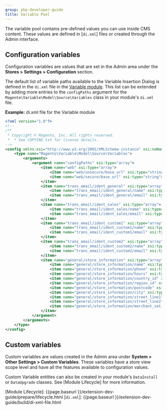```yaml
---
group: php-developer-guide
title: Variable Pool
---
```


The variable pool contains pre-defined values you can use inside CMS content.
These values are defined in [`di.xml`] files or created through the Admin interface.

## Configuration variables

Configuration variables are values that are set in the Admin area under the **Stores > Settings > Configuration** section.

The default list of variable paths available to the Variable Insertion Dialog is defined in the `di.xml` file in the [Variable module].
This list can be extended by adding more entries to the `configPaths` argument for the `Magento\Variable\Model\Source\Variables` class in your module's `di.xml` file.

**Example:** di.xml file for the Variable module

```xml
<?xml version="1.0"?>
<!--
/**
 * Copyright © Magento, Inc. All rights reserved.
 *  * See COPYING.txt for license details.
-->
<config xmlns:xsi="http://www.w3.org/2001/XMLSchema-instance" xsi:noNamespaceSchemaLocation="urn:magento:framework:ObjectManager/etc/config.xsd">
    <type name="Magento\Variable\Model\Source\Variables">
        <arguments>
            <argument name="configPaths" xsi:type="array">
                <item name="web" xsi:type="array">
                    <item name="web/unsecure/base_url" xsi:type="string">1</item>
                    <item name="web/secure/base_url" xsi:type="string">1</item>
                </item>
                <item name="trans_email/ident_general" xsi:type="array">
                    <item name="trans_email/ident_general/name" xsi:type="string">1</item>
                    <item name="trans_email/ident_general/email" xsi:type="string">1</item>
                </item>
                <item name="trans_email/ident_sales" xsi:type="array">
                    <item name="trans_email/ident_sales/name" xsi:type="string">1</item>
                    <item name="trans_email/ident_sales/email" xsi:type="string">1</item>
                </item>
                <item name="trans_email/ident_custom1" xsi:type="array">
                    <item name="trans_email/ident_custom1/name" xsi:type="string">1</item>
                    <item name="trans_email/ident_custom1/email" xsi:type="string">1</item>
                </item>
                <item name="trans_email/ident_custom2" xsi:type="array">
                    <item name="trans_email/ident_custom2/name" xsi:type="string">1</item>
                    <item name="trans_email/ident_custom2/email" xsi:type="string">1</item>
                </item>
                <item name="general/store_information" xsi:type="array">
                    <item name="general/store_information/name" xsi:type="string">1</item>
                    <item name="general/store_information/phone" xsi:type="string">1</item>
                    <item name="general/store_information/hours" xsi:type="string">1</item>
                    <item name="general/store_information/country_id" xsi:type="string">1</item>
                    <item name="general/store_information/region_id" xsi:type="string">1</item>
                    <item name="general/store_information/postcode" xsi:type="string">1</item>
                    <item name="general/store_information/city" xsi:type="string">1</item>
                    <item name="general/store_information/street_line1" xsi:type="string">1</item>
                    <item name="general/store_information/street_line2" xsi:type="string">1</item>
                    <item name="general/store_information/merchant_vat_number" xsi:type="string">1</item>
                </item>
            </argument>
        </arguments>
    </type>
</config>
```

## Custom variables

Custom variables are values created in the Admin area under **System > Other Settings > Custom Variables**.
These variables have a store view scope level and have all the features available to configuration values.

Custom Variable entities can also be created in your module's `DataInstall` or `DataUpgrade` classes.
See [Module Lifecycle] for more information.

[Variable module]: https://github.com/magento/magento2/tree/{{page.guide_version}}/app/code/Magento/Variable/etc
[Module Lifecycle]: {{page.baseurl }}/extension-dev-guide/prepare/lifecycle.html
[`di.xml`]: {{page.baseurl }}/extension-dev-guide/build/di-xml-file.html
